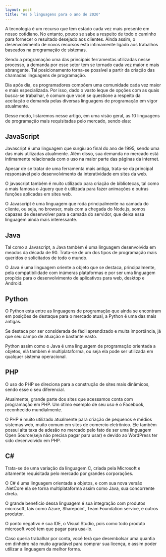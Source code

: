 ```yaml
---
layout: post
title: "As 5 linguagens para o ano de 2020"
---
```


A tecnologia é um recurso que tem estado cada vez mais presente em nosso cotidiano. No entanto, pouco se sabe a respeito de todo o caminho para fornecer o resultado desejado aos clientes. Ainda assim, o desenvolvimento de novos recursos está intimamente ligado aos trabalhos baseados na programação de sistemas.

Sendo a programação uma das principais ferramentas utilizadas nesse processo, a demanda por esse setor tem se tornado cada vez maior e mais abrangente. Tal posicionamento torna-se possível a partir da criação das chamadas linguagens de programação.

Dia após dia, os programadores compõem uma comunidade cada vez maior e mais especializada. Por isso, dado o vasto leque de opções com as quais busca-se trabalhar, é comum que você se questione a respeito da aceitação e demanda pelas diversas linguagens de programação em vigor atualmente.

Desse modo, listaremos nesse artigo, em uma visão geral, as 10 linguagens de programação mais requisitadas pelo mercado, sendo elas:

## JavaScript

Javascript é uma linguagem que surgiu ao final do ano de 1995, sendo uma das mais utilizadas atualmente. Além disso, sua demanda no mercado está intimamente relacionada com o uso na maior parte das páginas da internet.

Apesar de se tratar de uma ferramenta mais antiga, trata-se da principal responsável pelo desenvolvimento da interatividade em sites da web.

O javascript também é muito utilizado para criação de bibliotecas, tal como a mais famosa o Jquery que é utilizada para fazer animações e outras funções aplicadas em sites web.

O Javascript é uma linguagem que roda principalmente na camada do cliente, ou seja, no browser, mais com a chegada do Node.js, somos capazes de desenvolver para a camada do servidor, que deixa essa linguagem ainda mais interessante.

## Java

Tal como a Javascript, a Java também é uma linguagem desenvolvida em meados da década de 90. Trata-se de um dos tipos de programação mais queridos e solicitados de todo o mundo.

O Java é uma linguagem oriente a objeto que se destaca, principalmente, pela compatibilidade com inúmeras plataformas e por ser uma linguagem propícia para o desenvolvimento de aplicativos para web, desktop e Android.

## Python

O Python esta entre as linguagens de programação que ainda se encontram em posições de destaque para o mercado atual, a Python é uma das mais antigas.

Se destaca por ser considerada de fácil aprendizado e muita importância, já que seu campo de atuação e bastante vasto.

Python assim como o Java é uma linguagem de programação orientada a objetos, elá também é multiplataforma, ou seja ela pode ser utilizada em qualquer sistema operacional.

## PHP

O uso do PHP se direciona para a construção de sites mais dinâmicos, sendo esse o seu diferencial.

Atualmente, grande parte dos sites que acessamos conta com programação em PHP. Um ótimo exemplo de seu uso é o Facebook, reconhecido mundialmente.

O PHP é muito utilizado atualmente para criação de pequenos e médios sistemas web, muito comum em sites  de comercio eletrônico. Ele também possui alta taxa de adesão no mercado pelo fato de ser uma linguagem Open Source(seja não precisa pagar para usar) e devido ao WordPress ter sido desenvolvido em PHP.

## C#

Trata-se de uma variação da linguagem C, criada pela Microsoft e altamente requisitada pelo mercado por grandes corporações.

O C# é uma linguagem orientada a objetos, e com sua nova versão .NetCore ela se torna multiplataforma assim como Java, sua concorrente direta.

O grande beneficio dessa linguagem é sua integração com produtos microsoft, tais como Azure, Sharepoint, Team Foundation service, e outros produtor.

O ponto negativo é sua IDE, o Visual Studio, pois como todo produto microsoft você tem que pagar para usa-lo.

Caso queria trabalhar por conta, você terá que desembolsar uma quantia em dinheiro não muito agradável para comprar sua licença, e assim poder utilizar a linguagem da melhor forma.
